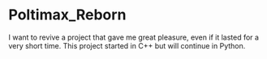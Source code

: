# Poltimax_Reborn
I want to revive a project that gave me great pleasure, even if it lasted for a very short time. This project started in C++ but will continue in Python.
